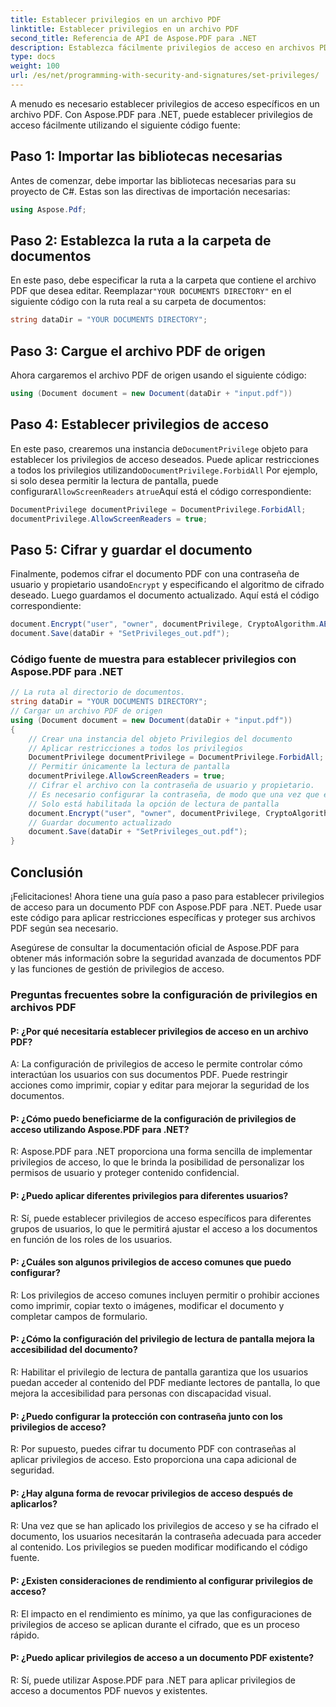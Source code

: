 ```yaml
---
title: Establecer privilegios en un archivo PDF
linktitle: Establecer privilegios en un archivo PDF
second_title: Referencia de API de Aspose.PDF para .NET
description: Establezca fácilmente privilegios de acceso en archivos PDF con Aspose.PDF para .NET.
type: docs
weight: 100
url: /es/net/programming-with-security-and-signatures/set-privileges/
---
```

A menudo es necesario establecer privilegios de acceso específicos en un archivo PDF. Con Aspose.PDF para .NET, puede establecer privilegios de acceso fácilmente utilizando el siguiente código fuente:

## Paso 1: Importar las bibliotecas necesarias

Antes de comenzar, debe importar las bibliotecas necesarias para su proyecto de C#. Estas son las directivas de importación necesarias:

```csharp
using Aspose.Pdf;
```

## Paso 2: Establezca la ruta a la carpeta de documentos

 En este paso, debe especificar la ruta a la carpeta que contiene el archivo PDF que desea editar. Reemplazar`"YOUR DOCUMENTS DIRECTORY"` en el siguiente código con la ruta real a su carpeta de documentos:

```csharp
string dataDir = "YOUR DOCUMENTS DIRECTORY";
```

## Paso 3: Cargue el archivo PDF de origen

Ahora cargaremos el archivo PDF de origen usando el siguiente código:

```csharp
using (Document document = new Document(dataDir + "input.pdf"))
```

## Paso 4: Establecer privilegios de acceso

 En este paso, crearemos una instancia de`DocumentPrivilege` objeto para establecer los privilegios de acceso deseados. Puede aplicar restricciones a todos los privilegios utilizando`DocumentPrivilege.ForbidAll` Por ejemplo, si solo desea permitir la lectura de pantalla, puede configurar`AllowScreenReaders` a`true`Aquí está el código correspondiente:

```csharp
DocumentPrivilege documentPrivilege = DocumentPrivilege.ForbidAll;
documentPrivilege.AllowScreenReaders = true;
```

## Paso 5: Cifrar y guardar el documento

 Finalmente, podemos cifrar el documento PDF con una contraseña de usuario y propietario usando`Encrypt` y especificando el algoritmo de cifrado deseado. Luego guardamos el documento actualizado. Aquí está el código correspondiente:

```csharp
document.Encrypt("user", "owner", documentPrivilege, CryptoAlgorithm.AESx128, false);
document.Save(dataDir + "SetPrivileges_out.pdf");
```

### Código fuente de muestra para establecer privilegios con Aspose.PDF para .NET 
```csharp
// La ruta al directorio de documentos.
string dataDir = "YOUR DOCUMENTS DIRECTORY";
// Cargar un archivo PDF de origen
using (Document document = new Document(dataDir + "input.pdf"))
{
	// Crear una instancia del objeto Privilegios del documento
	// Aplicar restricciones a todos los privilegios
	DocumentPrivilege documentPrivilege = DocumentPrivilege.ForbidAll;
	// Permitir únicamente la lectura de pantalla
	documentPrivilege.AllowScreenReaders = true;
	// Cifrar el archivo con la contraseña de usuario y propietario.
	// Es necesario configurar la contraseña, de modo que una vez que el usuario vea el archivo con la contraseña de usuario,
	// Solo está habilitada la opción de lectura de pantalla
	document.Encrypt("user", "owner", documentPrivilege, CryptoAlgorithm.AESx128, false);
	// Guardar documento actualizado
	document.Save(dataDir + "SetPrivileges_out.pdf");
}
```

## Conclusión

¡Felicitaciones! Ahora tiene una guía paso a paso para establecer privilegios de acceso para un documento PDF con Aspose.PDF para .NET. Puede usar este código para aplicar restricciones específicas y proteger sus archivos PDF según sea necesario.

Asegúrese de consultar la documentación oficial de Aspose.PDF para obtener más información sobre la seguridad avanzada de documentos PDF y las funciones de gestión de privilegios de acceso.

### Preguntas frecuentes sobre la configuración de privilegios en archivos PDF

#### P: ¿Por qué necesitaría establecer privilegios de acceso en un archivo PDF?

A: La configuración de privilegios de acceso le permite controlar cómo interactúan los usuarios con sus documentos PDF. Puede restringir acciones como imprimir, copiar y editar para mejorar la seguridad de los documentos.

#### P: ¿Cómo puedo beneficiarme de la configuración de privilegios de acceso utilizando Aspose.PDF para .NET?

R: Aspose.PDF para .NET proporciona una forma sencilla de implementar privilegios de acceso, lo que le brinda la posibilidad de personalizar los permisos de usuario y proteger contenido confidencial.

#### P: ¿Puedo aplicar diferentes privilegios para diferentes usuarios?

R: Sí, puede establecer privilegios de acceso específicos para diferentes grupos de usuarios, lo que le permitirá ajustar el acceso a los documentos en función de los roles de los usuarios.

#### P: ¿Cuáles son algunos privilegios de acceso comunes que puedo configurar?

R: Los privilegios de acceso comunes incluyen permitir o prohibir acciones como imprimir, copiar texto o imágenes, modificar el documento y completar campos de formulario.

#### P: ¿Cómo la configuración del privilegio de lectura de pantalla mejora la accesibilidad del documento?

R: Habilitar el privilegio de lectura de pantalla garantiza que los usuarios puedan acceder al contenido del PDF mediante lectores de pantalla, lo que mejora la accesibilidad para personas con discapacidad visual.

#### P: ¿Puedo configurar la protección con contraseña junto con los privilegios de acceso?

R: Por supuesto, puedes cifrar tu documento PDF con contraseñas al aplicar privilegios de acceso. Esto proporciona una capa adicional de seguridad.

#### P: ¿Hay alguna forma de revocar privilegios de acceso después de aplicarlos?

R: Una vez que se han aplicado los privilegios de acceso y se ha cifrado el documento, los usuarios necesitarán la contraseña adecuada para acceder al contenido. Los privilegios se pueden modificar modificando el código fuente.

#### P: ¿Existen consideraciones de rendimiento al configurar privilegios de acceso?

R: El impacto en el rendimiento es mínimo, ya que las configuraciones de privilegios de acceso se aplican durante el cifrado, que es un proceso rápido.

#### P: ¿Puedo aplicar privilegios de acceso a un documento PDF existente?

R: Sí, puede utilizar Aspose.PDF para .NET para aplicar privilegios de acceso a documentos PDF nuevos y existentes.